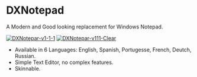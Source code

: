 # DXNotepad
A Modern and Good looking replacement for Windows Notepad.

<a href="https://ibb.co/YpGCXXT"><img src="https://i.ibb.co/MMLvff5/DXNotepar-v1-1-1.png" alt="DXNotepar-v1-1-1" border="0"></a>
<a href="https://ibb.co/smFnqFm"><img src="https://i.ibb.co/Pm5Kg5m/DXNotepar-v111-Clear.png" alt="DXNotepar-v111-Clear" border="0"></a><br />

* Available in 6 Languages: English, Spanish, Portugesse, French, Deutch, Russian.
* Simple Text Editor, no complex features.
* Skinnable.
